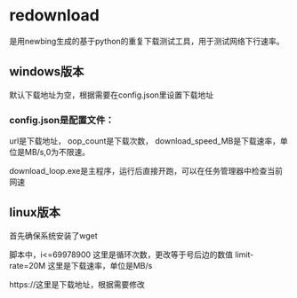 # redownload
是用newbing生成的基于python的重复下载测试工具，用于测试网络下行速率。
## windows版本
默认下载地址为空，根据需要在config.json里设置下载地址

### config.json是配置文件：
url是下载地址，
oop_count是下载次数，
download_speed_MB是下载速率，单位是MB/s,0为不限速。

download_loop.exe是主程序，运行后直接开跑，可以在任务管理器中检查当前网速


## linux版本
首先确保系统安装了wget

脚本中，i<=69978900 这里是循环次数，更改等于号后边的数值
limit-rate=20M 这里是下载速率，单位是MB/s

https://这里是下载地址，根据需要修改
